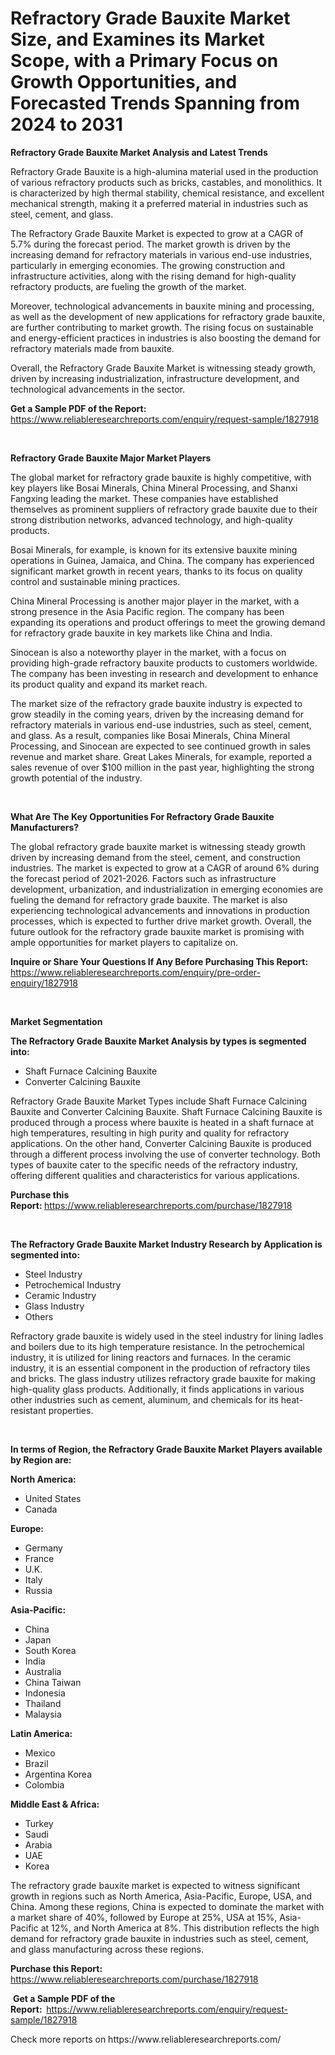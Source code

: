 <p><h1>Refractory Grade Bauxite Market Size, and Examines its Market Scope, with a Primary Focus on Growth Opportunities, and Forecasted Trends Spanning from 2024 to 2031</h1></p><p><strong>Refractory Grade Bauxite Market Analysis and Latest Trends</strong></p>
<p><p>Refractory Grade Bauxite is a high-alumina material used in the production of various refractory products such as bricks, castables, and monolithics. It is characterized by high thermal stability, chemical resistance, and excellent mechanical strength, making it a preferred material in industries such as steel, cement, and glass.</p><p>The Refractory Grade Bauxite Market is expected to grow at a CAGR of 5.7% during the forecast period. The market growth is driven by the increasing demand for refractory materials in various end-use industries, particularly in emerging economies. The growing construction and infrastructure activities, along with the rising demand for high-quality refractory products, are fueling the growth of the market.</p><p>Moreover, technological advancements in bauxite mining and processing, as well as the development of new applications for refractory grade bauxite, are further contributing to market growth. The rising focus on sustainable and energy-efficient practices in industries is also boosting the demand for refractory materials made from bauxite.</p><p>Overall, the Refractory Grade Bauxite Market is witnessing steady growth, driven by increasing industrialization, infrastructure development, and technological advancements in the sector.</p></p>
<p><strong>Get a Sample PDF of the Report:&nbsp;</strong> <a href="https://www.reliableresearchreports.com/enquiry/request-sample/1827918">https://www.reliableresearchreports.com/enquiry/request-sample/1827918</a></p>
<p>&nbsp;</p>
<p><strong>Refractory Grade Bauxite Major Market Players</strong></p>
<p><p>The global market for refractory grade bauxite is highly competitive, with key players like Bosai Minerals, China Mineral Processing, and Shanxi Fangxing leading the market. These companies have established themselves as prominent suppliers of refractory grade bauxite due to their strong distribution networks, advanced technology, and high-quality products.</p><p>Bosai Minerals, for example, is known for its extensive bauxite mining operations in Guinea, Jamaica, and China. The company has experienced significant market growth in recent years, thanks to its focus on quality control and sustainable mining practices.</p><p>China Mineral Processing is another major player in the market, with a strong presence in the Asia Pacific region. The company has been expanding its operations and product offerings to meet the growing demand for refractory grade bauxite in key markets like China and India.</p><p>Sinocean is also a noteworthy player in the market, with a focus on providing high-grade refractory bauxite products to customers worldwide. The company has been investing in research and development to enhance its product quality and expand its market reach.</p><p>The market size of the refractory grade bauxite industry is expected to grow steadily in the coming years, driven by the increasing demand for refractory materials in various end-use industries, such as steel, cement, and glass. As a result, companies like Bosai Minerals, China Mineral Processing, and Sinocean are expected to see continued growth in sales revenue and market share. Great Lakes Minerals, for example, reported a sales revenue of over $100 million in the past year, highlighting the strong growth potential of the industry.</p></p>
<p>&nbsp;</p>
<p><strong>What Are The Key Opportunities For Refractory Grade Bauxite Manufacturers?</strong></p>
<p><p>The global refractory grade bauxite market is witnessing steady growth driven by increasing demand from the steel, cement, and construction industries. The market is expected to grow at a CAGR of around 6% during the forecast period of 2021-2026. Factors such as infrastructure development, urbanization, and industrialization in emerging economies are fueling the demand for refractory grade bauxite. The market is also experiencing technological advancements and innovations in production processes, which is expected to further drive market growth. Overall, the future outlook for the refractory grade bauxite market is promising with ample opportunities for market players to capitalize on.</p></p>
<p><strong>Inquire or Share Your Questions If Any Before Purchasing This Report:</strong> <a href="https://www.reliableresearchreports.com/enquiry/pre-order-enquiry/1827918">https://www.reliableresearchreports.com/enquiry/pre-order-enquiry/1827918</a></p>
<p>&nbsp;</p>
<p><strong>Market Segmentation</strong></p>
<p><strong>The Refractory Grade Bauxite Market Analysis by types is segmented into:</strong></p>
<p><ul><li>Shaft Furnace Calcining Bauxite</li><li>Converter Calcining Bauxite</li></ul></p>
<p><p>Refractory Grade Bauxite Market Types include Shaft Furnace Calcining Bauxite and Converter Calcining Bauxite. Shaft Furnace Calcining Bauxite is produced through a process where bauxite is heated in a shaft furnace at high temperatures, resulting in high purity and quality for refractory applications. On the other hand, Converter Calcining Bauxite is produced through a different process involving the use of converter technology. Both types of bauxite cater to the specific needs of the refractory industry, offering different qualities and characteristics for various applications.</p></p>
<p><strong>Purchase this Report:&nbsp;</strong><a href="https://www.reliableresearchreports.com/purchase/1827918">https://www.reliableresearchreports.com/purchase/1827918</a></p>
<p>&nbsp;</p>
<p><strong>The Refractory Grade Bauxite Market Industry Research by Application is segmented into:</strong></p>
<p><ul><li>Steel Industry</li><li>Petrochemical Industry</li><li>Ceramic Industry</li><li>Glass Industry</li><li>Others</li></ul></p>
<p><p>Refractory grade bauxite is widely used in the steel industry for lining ladles and boilers due to its high temperature resistance. In the petrochemical industry, it is utilized for lining reactors and furnaces. In the ceramic industry, it is an essential component in the production of refractory tiles and bricks. The glass industry utilizes refractory grade bauxite for making high-quality glass products. Additionally, it finds applications in various other industries such as cement, aluminum, and chemicals for its heat-resistant properties.</p></p>
<p>&nbsp;</p>
<p><strong>In terms of Region, the Refractory Grade Bauxite Market Players available by Region are:</strong></p>
<p>
    <p> <strong> North America: </strong>
        <ul>
            <li>United States</li>
            <li>Canada</li>
        </ul>
        </p> 
    <p> <strong> Europe: </strong>
        <ul>
            <li>Germany</li>
            <li>France</li>
            <li>U.K.</li>
            <li>Italy</li>
            <li>Russia</li>
        </ul>
        </p> 
    <p> <strong> Asia-Pacific: </strong>
        <ul>
            <li>China</li>
            <li>Japan</li>
            <li>South Korea</li>
            <li>India</li>
            <li>Australia</li>
            <li>China Taiwan</li>
            <li>Indonesia</li>
            <li>Thailand</li>
            <li>Malaysia</li>
        </ul>
        </p> 
    <p> <strong> Latin America: </strong>
        <ul>
            <li>Mexico</li>
            <li>Brazil</li>
            <li>Argentina Korea</li>
            <li>Colombia</li>
        </ul>
        </p> 
    <p> <strong> Middle East & Africa: </strong>
        <ul>
            <li>Turkey</li>
            <li>Saudi</li>
            <li>Arabia</li>
            <li>UAE</li>
            <li>Korea</li>
        </ul>
    </p>
    </p>
<p><p>The refractory grade bauxite market is expected to witness significant growth in regions such as North America, Asia-Pacific, Europe, USA, and China. Among these regions, China is expected to dominate the market with a market share of 40%, followed by Europe at 25%, USA at 15%, Asia-Pacific at 12%, and North America at 8%. This distribution reflects the high demand for refractory grade bauxite in industries such as steel, cement, and glass manufacturing across these regions.</p></p>
<p><strong>Purchase this Report: </strong><a href="https://www.reliableresearchreports.com/purchase/1827918">https://www.reliableresearchreports.com/purchase/1827918</a></p>
<p>&nbsp;<strong>Get a Sample PDF of the Report:&nbsp;&nbsp;</strong><a href="https://www.reliableresearchreports.com/enquiry/request-sample/1827918">https://www.reliableresearchreports.com/enquiry/request-sample/1827918</a></p>
<p><strong></strong></p>
<p>Check more reports on https://www.reliableresearchreports.com/</p>